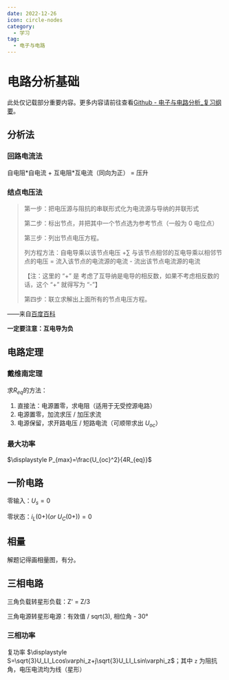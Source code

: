 ```yaml
---
date: 2022-12-26
icon: circle-nodes
category:
  - 学习
tag:
  - 电子与电路
---
```


# 电路分析基础

此处仅记载部分重要内容。更多内容请前往查看[Github - 电子与电路分析\_复习纲要](https://github.com/lxl66566/my-college-files/blob/main/电路原理及其实验/课件/电路分析_复习纲要.pdf)。

## 分析法

### 回路电流法

自电阻\*自电流 + 互电阻\*互电流（同向为正） = 压升

### 结点电压法

> 第一步：把电压源与阻抗的串联形式化为电流源与导纳的并联形式
>
> 第二步：标出节点，并把其中一个节点选为参考节点（一般为 0 电位点）
>
> 第三步：列出节点电压方程。
>
> 列方程方法：自电导乘以该节点电压 +∑ 与该节点相邻的互电导乘以相邻节点的电压 = 流入该节点的电流源的电流 - 流出该节点电流源的电流
>
> 【注：这里的 “+” 是 考虑了互导纳是电导的相反数，如果不考虑相反数的话，这个 “+” 就得写为 “-”】
>
> 第四步：联立求解出上面所有的节点电压方程。

——来自[百度百科](https://baike.baidu.com/item/节点电压法/7725643)

**一定要注意：互电导为负**

## 电路定理

### 戴维南定理

求<span v-pre>$\displaystyle R_{eq}$</span>的方法：

1. 直接法：电源置零，求电阻（适用于无受控源电路）
2. 电源置零，加流求压 / 加压求流
3. 电源保留，求开路电压 / 短路电流（可顺带求出 <span v-pre>$\displaystyle U_{oc}$</span>）

### 最大功率

<span v-pre>$\displaystyle P_{max}=\frac{U_{oc}^2}{4R_{eq}}$</span>

## 一阶电路

零输入：<span v-pre>$\displaystyle U_s=0$</span>

零状态：<span v-pre>$\displaystyle i_L(0+)(or\ U_C(0+))=0$</span>

## 相量

解题记得画相量图，有分。

## 三相电路

三角负载转星形负载：Z' = Z/3

三角电源转星形电源：有效值 / sqrt(3), 相位角 - 30°

### 三相功率

复功率 <span v-pre>$\displaystyle S=\sqrt{3}U_LI_Lcos\varphi_z+j\sqrt{3}U_LI_Lsin\varphi_z$</span>；其中 `z` 为阻抗角，电压电流均为线（星形）
